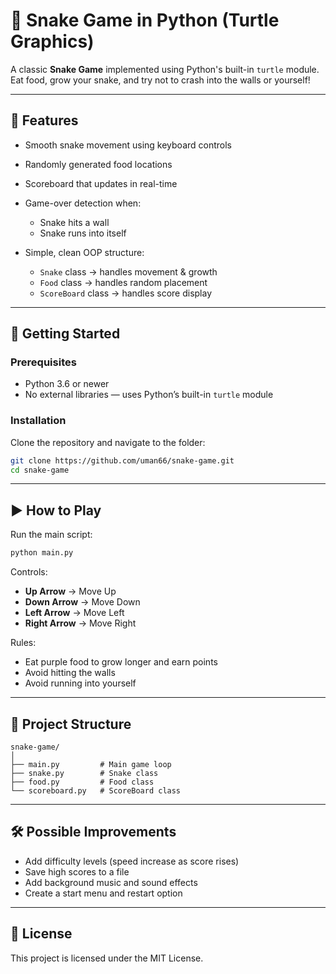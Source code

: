 # 🐍 Snake Game in Python (Turtle Graphics)

A classic **Snake Game** implemented using Python's built-in `turtle` module.
Eat food, grow your snake, and try not to crash into the walls or yourself!

---

## 📌 Features

* Smooth snake movement using keyboard controls
* Randomly generated food locations
* Scoreboard that updates in real-time
* Game-over detection when:

  * Snake hits a wall
  * Snake runs into itself
* Simple, clean OOP structure:

  * `Snake` class → handles movement & growth
  * `Food` class → handles random placement
  * `ScoreBoard` class → handles score display

---

## 🚀 Getting Started

### Prerequisites

* Python 3.6 or newer
* No external libraries — uses Python’s built-in `turtle` module

### Installation

Clone the repository and navigate to the folder:

```bash
git clone https://github.com/uman66/snake-game.git
cd snake-game
```

---

## ▶️ How to Play

Run the main script:

```bash
python main.py
```

Controls:

* **Up Arrow** → Move Up
* **Down Arrow** → Move Down
* **Left Arrow** → Move Left
* **Right Arrow** → Move Right

Rules:

* Eat purple food to grow longer and earn points
* Avoid hitting the walls
* Avoid running into yourself

---

## 📂 Project Structure

```
snake-game/
│
├── main.py         # Main game loop
├── snake.py        # Snake class
├── food.py         # Food class
└── scoreboard.py   # ScoreBoard class
```

---

## 🛠 Possible Improvements

* Add difficulty levels (speed increase as score rises)
* Save high scores to a file
* Add background music and sound effects
* Create a start menu and restart option

---

## 📜 License

This project is licensed under the MIT License.
